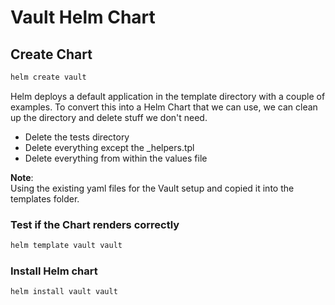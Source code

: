 # Vault Helm Chart

## Create Chart

```bash
helm create vault
```

Helm deploys a default application in the template directory with a couple of examples. To convert this into a Helm Chart that we can use, we can clean up the directory and delete stuff we don't need.

* Delete the tests directory
* Delete everything except the _helpers.tpl
* Delete everything from within the values file

**Note**: </br>
Using the existing yaml files for the Vault setup and copied it into the templates folder.

### Test if the Chart renders correctly

```bash
helm template vault vault
```

### Install Helm chart

```bash
helm install vault vault
```
